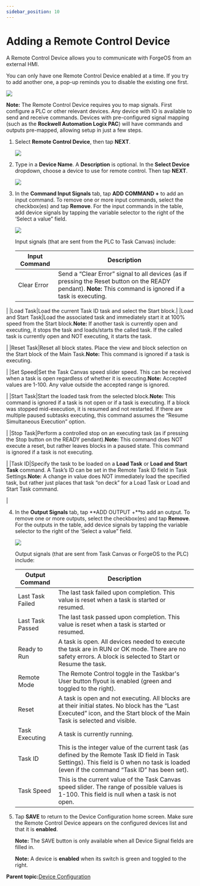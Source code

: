 ```yaml
---
sidebar_position: 10
---
```


# Adding a Remote Control Device

A Remote Control Device allows you to communicate with ForgeOS from an external HMI.

You can only have one Remote Control Device enabled at a time. If you try to add another one, a pop-up reminds you to disable the existing one first.

![](../Images/DeviceConfiguration/DeviceConfiguration-Icon.png)

**Note:** The Remote Control Device requires you to map signals. First configure a PLC or other relevant devices. Any device with IO is available to send and receive commands. Devices with pre-configured signal mapping \(such as the **Rockwell Automation Logix PAC**\) will have commands and outputs pre-mapped, allowing setup in just a few steps.

1.  Select **Remote Control Device**, then tap **NEXT**.

    ![](../Images/DeviceConfiguration/DeviceConfiguration-Icon.png)

2.  Type in a **Device Name**. A **Description** is optional. In the **Select Device** dropdown, choose a device to use for remote control. Then tap **NEXT**.

    ![](../Images/DeviceConfiguration/DeviceConfiguration-Icon.png)

3.  In the **Command Input Signals** tab, tap **ADD COMMAND +** to add an input command. To remove one or more input commands, select the checkbox\(es\) and tap **Remove**. For the input commands in the table, add device signals by tapping the variable selector to the right of the ‘Select a value” field.

    ![](../Images/DeviceConfiguration/DeviceConfiguration-Icon.png)

    Input signals \(that are sent from the PLC to Task Canvas\) include:

    |Input Command|Description|
    |-------------|-----------|
    |Clear Error|Send a “Clear Error” signal to all devices \(as if pressing the Reset button on the READY pendant\). **Note:** This command is ignored if a task is executing.

|
    |Load Task|Load the current Task ID task and select the Start block.|
    |Load and Start Task|Load the associated task and immediately start it at 100% speed from the Start block.**Note:** If another task is currently open and executing, it stops the task and loads/starts the called task. If the called task is currently open and NOT executing, it starts the task.

|
    |Reset Task|Reset all block states. Place the view and block selection on the Start block of the Main Task.**Note:** This command is ignored if a task is executing.

|
    |Set Speed|Set the Task Canvas speed slider speed. This can be received when a task is open regardless of whether it is executing.**Note:** Accepted values are 1-100. Any value outside the accepted range is ignored.

|
    |Start Task|Start the loaded task from the selected block.**Note:** This command is ignored if a task is not open or if a task is executing. If a block was stopped mid-execution, it is resumed and not restarted. If there are multiple paused subtasks executing, this command assumes the “Resume Simultaneous Execution” option.

|
    |Stop Task|Perform a controlled stop on an executing task \(as if pressing the Stop button on the READY pendant\).**Note:** This command does NOT execute a reset, but rather leaves blocks in a paused state. This command is ignored if a task is not executing.

|
    |Task ID|Specify the task to be loaded on a **Load Task** or **Load and Start Task** command. A Task’s ID can be set in the Remote Task ID field in Task Settings.**Note:** A change in value does NOT immediately load the specified task, but rather just places that task “on deck” for a Load Task or Load and Start Task command.

|

4.  In the **Output Signals** tab, tap **ADD OUTPUT +**to add an output. To remove one or more outputs, select the checkbox\(es\) and tap **Remove**. For the outputs in the table, add device signals by tapping the variable selector to the right of the ‘Select a value” field.

    ![](../Images/DeviceConfiguration/DeviceConfiguration-Icon.png)

    Output signals \(that are sent from Task Canvas or ForgeOS to the PLC\) include:

    |Output Command|Description|
    |--------------|-----------|
    |Last Task Failed|The last task failed upon completion. This value is reset when a task is started or resumed.|
    |Last Task Passed|The last task passed upon completion. This value is reset when a task is started or resumed.|
    |Ready to Run|A task is open. All devices needed to execute the task are in RUN or OK mode. There are no safety errors. A block is selected to Start or Resume the task.|
    |Remote Mode|The Remote Control toggle in the Taskbar's User button flyout is enabled \(green and toggled to the right\).|
    |Reset|A task is open and not executing. All blocks are at their initial states. No block has the “Last Executed” icon, and the Start block of the Main Task is selected and visible.|
    |Task Executing|A task is currently running.|
    |Task ID|This is the integer value of the current task \(as defined by the Remote Task ID field in Task Settings\). This field is 0 when no task is loaded \(even if the command “Task ID” has been set\).|
    |Task Speed|This is the current value of the Task Canvas speed slider. The range of possible values is 1-100. This field is null when a task is not open.|

5.  Tap **SAVE** to return to the Device Configuration home screen. Make sure the Remote Control Device appears on the configured devices list and that it is **enabled**.

    **Note:** The SAVE button is only available when all Device Signal fields are filled in.

    **Note:** A device is **enabled** when its switch is green and toggled to the right.


**Parent topic:**[Device Configuration](../DeviceConfiguration/DeviceConfigurationOverview.md)

